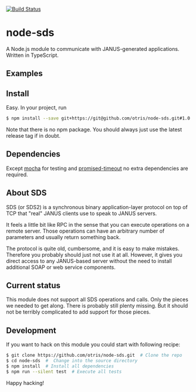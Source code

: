 [![Build Status](https://travis-ci.org/otris/node-sds.svg?branch=master)](https://travis-ci.org/otris/node-sds)

# node-sds
A Node.js module to communicate with JANUS-generated applications. Written in
TypeScript.

## Examples

## Install
Easy. In your project, run
```bash
$ npm install --save git+https://git@github.com/otris/node-sds.git#1.0.0
```
Note that there is no npm package. You should always just use the latest
release tag if in doubt.

## Dependencies
Except [mocha](https://mochajs.org/) for testing and
[promised-timeout](https://github.com/xpepermint/promised-timeout) no extra
dependencies are required.

## About SDS
SDS (or SDS2) is a synchronous binary application-layer protocol on top of TCP
that "real" JANUS clients use to speak to JANUS servers.

It feels a little bit like RPC in the sense that you can execute operations on
a remote server. Those operations can have an arbitrary number of parameters
and usually return something back.

The protocol is quite old, cumbersome, and it is easy to make mistakes.
Therefore you probably should just not use it at all. However, it gives you
direct access to any JANUS-based server without the need to install additional
SOAP or web service components.

## Current status
This module does not support all SDS operations and calls. Only the pieces we
needed to get along. There is probably still plenty missing. But it should not
be terribly complicated to add support for those pieces.

## Development
If you want to hack on this module you could start with following recipe:

```bash
$ git clone https://github.com/otris/node-sds.git  # Clone the repo
$ cd node-sds  #  Change into the source directory
$ npm install  # Install all dependencies
$ npm run --silent test  # Execute all tests
```
Happy hacking!

<!-- vim: et sw=4 ts=4:
-->
